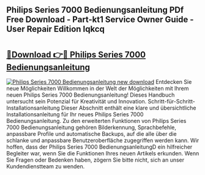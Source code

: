 ## Philips Series 7000 Bedienungsanleitung PDf Free Download - Part-kt1 Service Owner Guide - User Repair Edition Iqkcq

# <h2><a href="http://df2z2b8.blite.top/?on=Philips+Series+7000+Bedienungsanleitung">🔗Download 👉🔴 Philips Series 7000 Bedienungsanleitung</a></h2>

[![Philips Series 7000 Bedienungsanleitung new download](https://i.imgur.com/lujVjoI.png)](http://df2z2b8.blite.top/?on=Philips+Series+7000+Bedienungsanleitung)
Entdecken Sie neue Möglichkeiten Willkommen in der Welt der Möglichkeiten mit Ihrem neuen Philips Series 7000 Bedienungsanleitung! Dieses Handbuch untersucht sein Potenzial für Kreativität und Innovation. Schritt-für-Schritt-Installationsanleitung Dieser Abschnitt enthält eine klare und übersichtliche Installationsanleitung für Ihr neues Philips Series 7000 Bedienungsanleitung. Zu den erweiterten Funktionen von Philips Series 7000 Bedienungsanleitung gehören Bilderkennung, Sprachbefehle, anpassbare Profile und automatische Backups, auf die alle über die schlanke und anpassbare Benutzeroberfläche zugegriffen werden kann. Wir hoffen, dass der Philips Series 7000 BedienungsanleitungD ein hilfreicher Begleiter war, wenn Sie die Funktionen Ihres neuen Artikels erkunden. Wenn Sie Fragen oder Bedenken haben, zögern Sie bitte nicht, sich an unser Kundendienstteam zu wenden.
